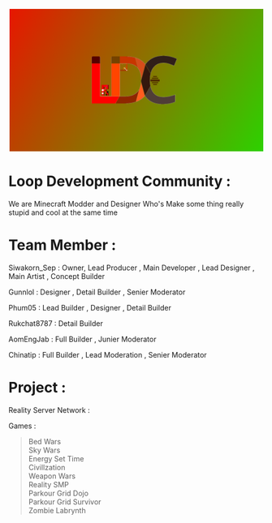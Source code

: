 <p align="center">
  <img width="500" alt="ldc wall" src="/LDCwall.png">
</p>

# Loop Development Community :
  We are Minecraft Modder and Designer Who's Make some thing really stupid and cool at the same time
  
# Team Member :
  Siwakorn_Sep : Owner, Lead Producer , Main Developer , Lead Designer , Main Artist , Concept Builder
  
  Gunnlol : Designer , Detail Builder , Senier Moderator
  
  Phum05 : Lead Builder , Designer , Detail Builder

  Rukchat8787 : Detail Builder

  AomEngJab : Full Builder , Junier Moderator

  Chinatip : Full Builder , Lead Moderation , Senier Moderator

# Project :
  Reality Server Network :

  Games : 
  
  > Bed Wars \
  > Sky Wars \
  > Energy Set Time \
  > Civillzation \
  > Weapon Wars \
  > Reality SMP \
  > Parkour Grid Dojo \
  > Parkour Grid Survivor \
  > Zombie Labrynth
